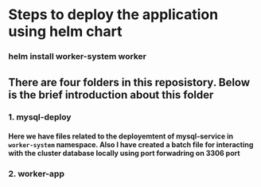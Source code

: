 # Steps to deploy the application using helm chart
### helm install worker-system worker

## There are four folders in this reposistory. Below is the brief introduction about this folder
### 1. mysql-deploy
#### Here we have files related to the deployemtent of mysql-service in `worker-system` namespace. Also I have created a batch file for interacting with the cluster database locally using port forwadring on 3306 port

### 2. worker-app
####

